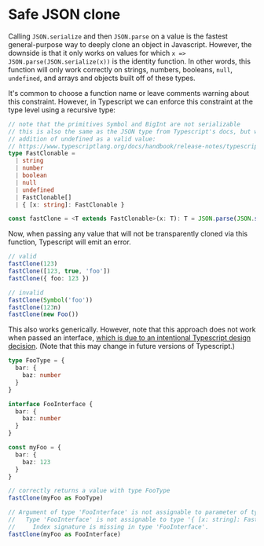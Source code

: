 # Safe JSON clone

Calling `JSON.serialize` and then `JSON.parse` on a value is the fastest general-purpose way to deeply clone an object in Javascript. However, the downside is that it only works on values for which `x => JSON.parse(JSON.serialize(x))` is the identity function. In other words, this function will only work correctly on strings, numbers, booleans, `null`, `undefined`, and arrays and objects built off of these types.

It's common to choose a function name or leave comments warning about this constraint. However, in Typescript we can enforce this constraint at the type level using a recursive type:

```typescript
// note that the primitives Symbol and BigInt are not serializable
// this is also the same as the JSON type from Typescript's docs, but with the
// addition of undefined as a valid value:
// https://www.typescriptlang.org/docs/handbook/release-notes/typescript-3-7.html#more-recursive-type-aliases
type FastClonable =
  | string
  | number
  | boolean
  | null
  | undefined
  | FastClonable[]
  | { [x: string]: FastClonable }

const fastClone = <T extends FastClonable>(x: T): T = JSON.parse(JSON.serialize(x))
```

Now, when passing any value that will not be transparently cloned via this function, Typescript will emit an error.

```typescript
// valid
fastClone(123)
fastClone([123, true, 'foo'])
fastClone({ foo: 123 })

// invalid
fastClone(Symbol('foo'))
fastClone(123n)
fastClone(new Foo())
```

This also works generically. However, note that this approach does not work when passed an interface, [which is due to an intentional Typescript design decision](https://github.com/microsoft/TypeScript/issues/15300#issuecomment-332366024). (Note that this may change in future versions of Typescript.)

```typescript
type FooType = {
  bar: {
    baz: number
  }
}

interface FooInterface {
  bar: {
    baz: number
  }
}

const myFoo = {
  bar: {
    baz: 123
  }
}

// correctly returns a value with type FooType
fastClone(myFoo as FooType)

// Argument of type 'FooInterface' is not assignable to parameter of type 'FastClonable'.
//   Type 'FooInterface' is not assignable to type '{ [x: string]: FastClonable; }'.
//     Index signature is missing in type 'FooInterface'.
fastClone(myFoo as FooInterface)
```

